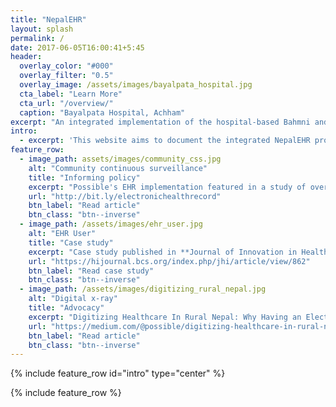 ```yaml
---
title: "NepalEHR"
layout: splash
permalink: /
date: 2017-06-05T16:00:41+5:45
header:
  overlay_color: "#000"
  overlay_filter: "0.5"
  overlay_image: /assets/images/bayalpata_hospital.jpg
  cta_label: "Learn More"
  cta_url: "/overview/"
  caption: "Bayalpata Hospital, Achham"
excerpt: "An integrated implementation of the hospital-based Bahmni and community-based Commcare systems configured to meet Nepal's healthcare system needs."
intro: 
  - excerpt: 'This website aims to document the integrated NepalEHR product for users and implementers. It is maintained by [Possible](http://possiblehealth.org), a non-profit organization that has been leading the customization effort in Nepal since 2014.'
feature_row:
  - image_path: assets/images/community_css.jpg
    alt: "Community continuous surveillance"
    title: "Informing policy"
    excerpt: "Possible's EHR implementation featured in a study of overseas innovators US providers and policymakers can learn from"
    url: "http://bit.ly/electronichealthrecord"
    btn_label: "Read article"
    btn_class: "btn--inverse"
  - image_path: /assets/images/ehr_user.jpg
    alt: "EHR User"
    title: "Case study"
    excerpt: "Case study published in **Journal of Innovation in Health Informatics** on implementation of Bahmni in rural settings."
    url: "https://hijournal.bcs.org/index.php/jhi/article/view/862"
    btn_label: "Read case study"
    btn_class: "btn--inverse"
  - image_path: /assets/images/digitizing_rural_nepal.jpg
    alt: "Digital x-ray"
    title: "Advocacy"
    excerpt: "Digitizing Healthcare In Rural Nepal: Why Having an Electronic Medical Record Matters."
    url: "https://medium.com/@possible/digitizing-healthcare-in-rural-nepal-8931dda9cb81"
    btn_label: "Read article"
    btn_class: "btn--inverse"
---
```


{% include feature_row id="intro" type="center" %}

{% include feature_row %}
